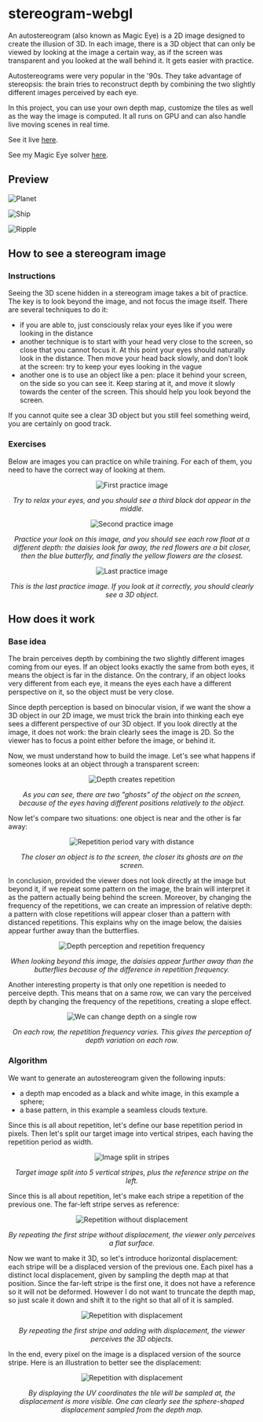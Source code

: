 # stereogram-webgl
An autostereogram (also known as Magic Eye) is a 2D image designed to create the illusion of 3D. In each image, there is a 3D object that can only be viewed by looking at the image a certain way, as if the screen was transparent and you looked at the wall behind it. It gets easier with practice.

Autostereograms were very popular in the '90s. They take advantage of stereopsis: the brain tries to reconstruct depth by combining the two slightly different images perceived by each eye.

In this project, you can use your own depth map, customize the tiles as well as the way the image is computed. It all runs on GPU and can also handle live moving scenes in real time.

See it live [here](https://piellardj.github.io/stereogram-webgl/).

See my Magic Eye solver [here](https://piellardj.github.io/stereogram-solver/).

## Preview

![Planet](src/readme/preview_planet.jpg)

![Ship](src/readme/preview_ship.jpg)

![Ripple](src/readme/preview_ripple.jpg)

## How to see a stereogram image
### Instructions
Seeing the 3D scene hidden in a stereogram image takes a bit of practice. The key is to look beyond the image, and not focus the image itself. There are several techniques to do it:
- if you are able to, just consciously relax your eyes like if you were looking in the distance
- another technique is to start with your head very close to the screen, so close that you cannot focus it. At this point your eyes should naturally look in the distance. Then move your head back slowly, and don't look at the screen: try to keep your eyes looking in the vague
- another one is to use an object like a pen: place it behind your screen, on the side so you can see it. Keep staring at it, and move it slowly towards the center of the screen. This should help you look beyond the screen.

If you cannot quite see a clear 3D object but you still feel something weird, you are certainly on good track.

### Exercises
Below are images you can practice on while training. For each of them, you need to have the correct way of looking at them.

<div style="text-align:center">
    <img alt="First practice image" src="src/readme/tutorial_easy.png"/>
    <p>
        <i>Try to relax your eyes, and you should see a third black dot appear in the middle.</i>
    </p>
</div>

<div style="text-align:center">
    <img alt="Second practice image" src="src/readme/tutorial_medium.png"/>
    <p>
        <i>Practice your look on this image, and you should see each row float at a different depth: the daisies look far away, the red flowers are a bit closer, then the blue butterfly, and finally the yellow flowers are the closest.</i>
    </p>
</div>

<div style="text-align:center">
    <img alt="Last practice image" src="src/readme/tutorial_hard.jpg"/>
    <p>
        <i>This is the last practice image. If you look at it correctly, you should clearly see a 3D object.</i>
    </p>
</div>

## How does it work
### Base idea

The brain perceives depth by combining the two slightly different images coming from our eyes. If an object looks exactly the same from both eyes, it means the object is far in the distance. On the contrary, if an object looks very different from each eye, it means the eyes each have a different perspective on it, so the object must be very close.

Since depth perception is based on binocular vision, if we want the show a 3D object in our 2D image, we must trick the brain into thinking each eye sees a different perspective of our 3D object. If you look directly at the image, it does not work: the brain clearly sees the image is 2D. So the viewer has to focus a point either before the image, or behind it.

Now, we must understand how to build the image. Let's see what happens if someones looks at an object through a transparent screen:

<div style="text-align:center">
    <img alt="Depth creates repetition" src="src/readme/diagram-01.png"/>
    <p>
        <i>As you can see, there are two "ghosts" of the object on the screen, because of the eyes having different positions relatively to the object.</i>
    </p>
</div>

Now let's compare two situations: one object is near and the other is far away:

<div style="text-align:center">
    <img alt="Repetition period vary with distance" src="src/readme/diagram-02.png"/>
    <p>
        <i>The closer an object is to the screen, the closer its ghosts are on the screen.</i>
    </p>
</div>

In conclusion, provided the viewer does not look directly at the image but beyond it, if we repeat some pattern on the image, the brain will interpret it as the pattern actually being behind the screen. Moreover, by changing the frequency of the repetitions, we can create an impression of relative depth: a pattern with close repetitions will appear closer than a pattern with distanced repetitions. This explains why on the image below, the daisies appear further away than the butterflies.

<div style="text-align:center">
    <img alt="Depth perception and repetition frequency" src="src/readme/tutorial_medium.png"/>
    <p>
        <i>When looking beyond this image, the daisies appear further away than the butterflies because of the difference in repetition frequency.</i>
    </p>
</div>

Another interesting property is that only one repetition is needed to perceive depth. This means that on a same row, we can vary the perceived depth by changing the frequency of the repetitions, creating a slope effect.

<div style="text-align:center">
    <img alt="We can change depth on a single row" src="src/readme/frequency-change.png"/>
    <p>
        <i>On each row, the repetition frequency varies. This gives the perception of depth variation on each row.</i>
    </p>
</div>

### Algorithm
We want to generate an autostereogram given the following inputs:
- a depth map encoded as a black and white image, in this example a sphere;
- a base pattern, in this example a seamless clouds texture.

Since this is all about repetition, let's define our base repetition period in pixels. Then let's split our target image into vertical stripes, each having the repetition period as width.

<div style="text-align:center">
    <img alt="Image split in stripes" src="src/readme/demo_stripes_empty.png"/>
    <p>
        <i>Target image split into 5 vertical stripes, plus the reference stripe on the left.</i>
    </p>
</div>

Since this is all about repetition, let's make each stripe a repetition of the previous one. The far-left stripe serves as reference:

<div style="text-align:center">
    <img alt="Repetition without displacement" src="src/readme/demo_stripes.png"/>
    <p>
        <i>By repeating the first stripe without displacement, the viewer only perceives a flat surface.</i>
    </p>
</div>

Now we want to make it 3D, so let's introduce horizontal displacement: each stripe will be a displaced version of the previous one. Each pixel has a distinct local displacement, given by sampling the depth map at that position. Since the far-left stripe is the first one, it does not have a reference so it will not be deformed. However I do not want to truncate the depth map, so just scale it down and shift it to the right so that all of it is sampled.

<div style="text-align:center">
    <img alt="Repetition with displacement" src="src/readme/demo_final.png"/>
    <p>
        <i>By repeating the first stripe and adding with displacement, the viewer perceives the 3D objects.</i>
    </p>
</div>

In the end, every pixel on the image is a displaced version of the source stripe. Here is an illustration to better see the displacement:

<div style="text-align:center">
    <img alt="Repetition with displacement" src="src/readme/demo_uv.png"/>
    <p>
        <i>By displaying the UV coordinates the tile will be sampled at, the displacement is more visible. One can clearly see the sphere-shaped displacement sampled from the depth map.</i>
    </p>
</div>